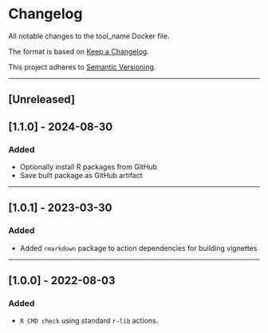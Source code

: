 # Changelog
All notable changes to the tool_name Docker file.

The format is based on [Keep a Changelog](https://keepachangelog.com/en/1.0.0/).

This project adheres to [Semantic Versioning](https://semver.org/spec/v2.0.0.html).

---

## [Unreleased]

## [1.1.0] - 2024-08-30
### Added
- Optionally install R packages from GitHub
- Save built package as GitHub artifact

---

## [1.0.1] - 2023-03-30
### Added
- Added `rmarkdown` package to action dependencies for building vignettes

---

## [1.0.0] - 2022-08-03
### Added
- `R CMD check` using standard `r-lib` actions.
